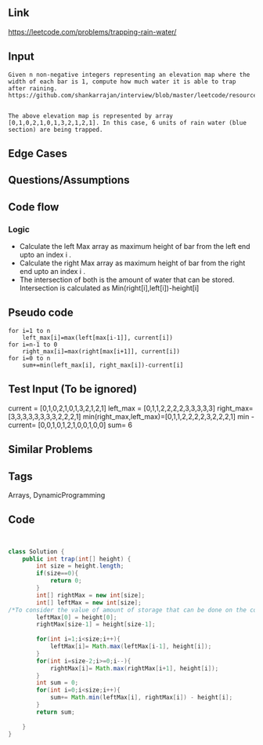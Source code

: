 ## Link

https://leetcode.com/problems/trapping-rain-water/
## Input
```
Given n non-negative integers representing an elevation map where the width of each bar is 1, compute how much water it is able to trap after raining.
https://github.com/shankarrajan/interview/blob/master/leetcode/resources/arrays_rainwatertrap.png


The above elevation map is represented by array [0,1,0,2,1,0,1,3,2,1,2,1]. In this case, 6 units of rain water (blue section) are being trapped. 
```

## Edge Cases


## Questions/Assumptions

## Code flow
### Logic
- Calculate the left Max array as  maximum height of bar from the left end upto an index i .
- Calculate the right Max array as  maximum height of bar from the right end upto an index i .
- The intersection of both is the amount of water that can be stored. Intersection is calculated as
Min(right[i],left[i])-height[i]


## Pseudo code
```
for i=1 to n    
    left_max[i]=max(left[max[i-1]], current[i])
for i=n-1 to 0
    right_max[i]=max(right[max[i+1]], current[i])
for i=0 to n
    sum+=min(left_max[i], right_max[i])-current[i]    
```


## Test Input (To be ignored)

current =               [0,1,0,2,1,0,1,3,2,1,2,1]
left_max =              [0,1,1,2,2,2,2,3,3,3,3,3]
right_max=              [3,3,3,3,3,3,3,3,2,2,2,1]
min(right_max,left_max)=[0,1,1,2,2,2,2,3,2,2,2,1]
min - current=          [0,0,1,0,1,2,1,0,0,1,0,0]
sum= 6



## Similar Problems


## Tags
Arrays, DynamicProgramming
## Code
```java


class Solution {
    public int trap(int[] height) {
        int size = height.length;
        if(size==0){
            return 0;
        }
        int[] rightMax = new int[size];
        int[] leftMax = new int[size];
/*To consider the value of amount of storage that can be done on the corners */
        leftMax[0] = height[0];
        rightMax[size-1] = height[size-1];
        
        for(int i=1;i<size;i++){
            leftMax[i]= Math.max(leftMax[i-1], height[i]);
        }
        for(int i=size-2;i>=0;i--){
            rightMax[i]= Math.max(rightMax[i+1], height[i]);
        }
        int sum = 0;
        for(int i=0;i<size;i++){
            sum+= Math.min(leftMax[i], rightMax[i]) - height[i];
        }
        return sum;
        
    }
}

```